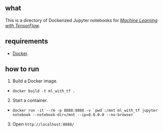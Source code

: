 ## what

This is a directory of Dockerized Jupyter notebooks for [_Machine Learning with TensorFlow_](https://www.manning.com/books/machine-learning-with-tensorflow).

## requirements

* [Docker](https://www.docker.com/products/docker).

## how to run

1. Build a Docker image.
  * `docker build -t ml_with_tf .`
2. Start a container.
  * ``docker run -it --rm -p 8888:8888 -v `pwd`:/mnt ml_with_tf jupyter notebook --notebook-dir=/mnt --ip=0.0.0.0 --no-browser``
3. Open `http://localhost:8888/`
